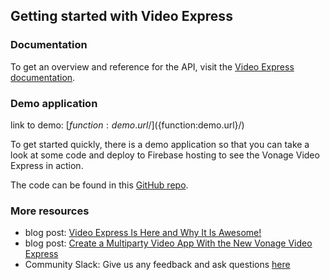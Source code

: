 ## Getting started with Video Express

### Documentation

To get an overview and reference for the API, visit the [Video Express documentation](https://tokbox.com/developer/video-express/).

### Demo application


link to demo: [${function:demo.url}/](${function:demo.url}/)

To get started quickly, there is a demo application so that you can take a look at some code and deploy to Firebase hosting to see the Vonage Video Express in action.

The code can be found in this [GitHub repo](https://github.com/Vonage/vonage-firebase-extensions/tree/main/demos).

### More resources

- blog post: [Video Express Is Here and Why It Is Awesome!](https://learn.vonage.com/blog/2021/09/23/video-express-is-here-and-why-it%E2%80%99s-awesome/)
- blog post: [Create a Multiparty Video App With the New Vonage Video Express](https://learn.vonage.com/blog/2021/09/27/create-a-multiparty-video-app-with-the-new-video-express/)
- Community Slack: Give us any feedback and ask questions [here](https://developer.vonage.com/slack)
